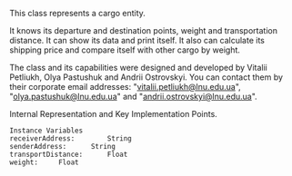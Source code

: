 This class represents a cargo entity.

It knows its departure and destination points, weight and transportation distance. It can show its data and print itself. It also can calculate its shipping price and compare itself with other cargo by weight.

The class and its capabilities were designed and developed by Vitalii Petliukh, Olya Pastushuk and Andrii Ostrovskyi. You can contact them by their corporate email addresses: "vitalii.petliukh@lnu.edu.ua", "olya.pastushuk@lnu.edu.ua" and "andrii.ostrovskyi@lnu.edu.ua".

Internal Representation and Key Implementation Points.

    Instance Variables
	receiverAddress:		String
	senderAddress:		String
	transportDistance:		Float
	weight:		Float
